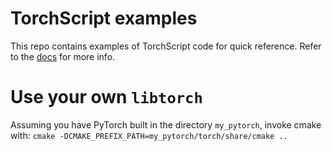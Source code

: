 # TorchScript examples

This repo contains examples of TorchScript code for quick reference.
Refer to the [docs](https://pytorch.org/docs/master/jit.html) for more info.

# Use your own `libtorch`

Assuming you have PyTorch built in the directory `my_pytorch`, invoke cmake with:
 `cmake -DCMAKE_PREFIX_PATH=my_pytorch/torch/share/cmake ..`
